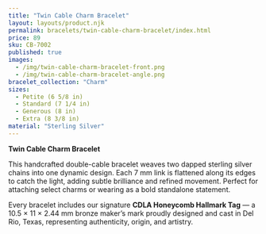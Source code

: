 ```yaml
---
title: "Twin Cable Charm Bracelet"
layout: layouts/product.njk
permalink: bracelets/twin-cable-charm-bracelet/index.html
price: 89
sku: CB-7002
published: true
images:
  - /img/twin-cable-charm-bracelet-front.png
  - /img/twin-cable-charm-bracelet-angle.png
bracelet_collection: "Charm"
sizes:
  - Petite (6 5/8 in)
  - Standard (7 1/4 in)
  - Generous (8 in)
  - Extra (8 3/8 in)
material: "Sterling Silver"
---
```


**Twin Cable Charm Bracelet**  

This handcrafted double-cable bracelet weaves two dapped sterling silver chains into one dynamic design. Each 7 mm link is flattened along its edges to catch the light, adding subtle brilliance and refined movement. Perfect for attaching select charms or wearing as a bold standalone statement.  

Every bracelet includes our signature **CDLA Honeycomb Hallmark Tag** — a 10.5 × 11 × 2.44 mm bronze maker’s mark proudly designed and cast in Del Rio, Texas, representing authenticity, origin, and artistry.
